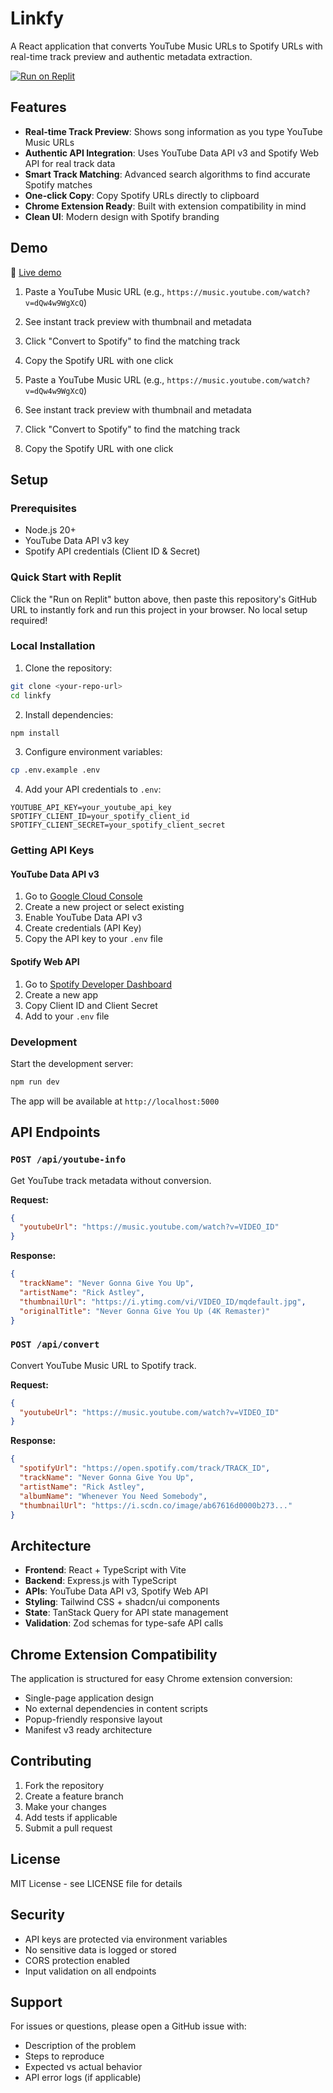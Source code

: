 # Linkfy

A React application that converts YouTube Music URLs to Spotify URLs with real-time track preview and authentic metadata extraction.

[![Run on Replit](https://replit.com/badge/github)](https://replit.com/new/github)

## Features

- **Real-time Track Preview**: Shows song information as you type YouTube Music URLs
- **Authentic API Integration**: Uses YouTube Data API v3 and Spotify Web API for real track data
- **Smart Track Matching**: Advanced search algorithms to find accurate Spotify matches
- **One-click Copy**: Copy Spotify URLs directly to clipboard
- **Chrome Extension Ready**: Built with extension compatibility in mind
- **Clean UI**: Modern design with Spotify branding

## Demo

🔗 [Live demo](https://prismaymedia.github.io/linkfy/)

1. Paste a YouTube Music URL (e.g., `https://music.youtube.com/watch?v=dQw4w9WgXcQ`)
2. See instant track preview with thumbnail and metadata
3. Click "Convert to Spotify" to find the matching track
4. Copy the Spotify URL with one click

5. Paste a YouTube Music URL (e.g., `https://music.youtube.com/watch?v=dQw4w9WgXcQ`)
6. See instant track preview with thumbnail and metadata
7. Click "Convert to Spotify" to find the matching track
8. Copy the Spotify URL with one click

## Setup

### Prerequisites

- Node.js 20+
- YouTube Data API v3 key
- Spotify API credentials (Client ID & Secret)

### Quick Start with Replit

Click the "Run on Replit" button above, then paste this repository's GitHub URL to instantly fork and run this project in your browser. No local setup required!

### Local Installation

1. Clone the repository:

```bash
git clone <your-repo-url>
cd linkfy
```

2. Install dependencies:

```bash
npm install
```

3. Configure environment variables:

```bash
cp .env.example .env
```

4. Add your API credentials to `.env`:

```env
YOUTUBE_API_KEY=your_youtube_api_key
SPOTIFY_CLIENT_ID=your_spotify_client_id
SPOTIFY_CLIENT_SECRET=your_spotify_client_secret
```

### Getting API Keys

#### YouTube Data API v3

1. Go to [Google Cloud Console](https://console.cloud.google.com)
2. Create a new project or select existing
3. Enable YouTube Data API v3
4. Create credentials (API Key)
5. Copy the API key to your `.env` file

#### Spotify Web API

1. Go to [Spotify Developer Dashboard](https://developer.spotify.com/dashboard)
2. Create a new app
3. Copy Client ID and Client Secret
4. Add to your `.env` file

### Development

Start the development server:

```bash
npm run dev
```

The app will be available at `http://localhost:5000`

## API Endpoints

### `POST /api/youtube-info`

Get YouTube track metadata without conversion.

**Request:**

```json
{
  "youtubeUrl": "https://music.youtube.com/watch?v=VIDEO_ID"
}
```

**Response:**

```json
{
  "trackName": "Never Gonna Give You Up",
  "artistName": "Rick Astley",
  "thumbnailUrl": "https://i.ytimg.com/vi/VIDEO_ID/mqdefault.jpg",
  "originalTitle": "Never Gonna Give You Up (4K Remaster)"
}
```

### `POST /api/convert`

Convert YouTube Music URL to Spotify track.

**Request:**

```json
{
  "youtubeUrl": "https://music.youtube.com/watch?v=VIDEO_ID"
}
```

**Response:**

```json
{
  "spotifyUrl": "https://open.spotify.com/track/TRACK_ID",
  "trackName": "Never Gonna Give You Up",
  "artistName": "Rick Astley",
  "albumName": "Whenever You Need Somebody",
  "thumbnailUrl": "https://i.scdn.co/image/ab67616d0000b273..."
}
```

## Architecture

- **Frontend**: React + TypeScript with Vite
- **Backend**: Express.js with TypeScript
- **APIs**: YouTube Data API v3, Spotify Web API
- **Styling**: Tailwind CSS + shadcn/ui components
- **State**: TanStack Query for API state management
- **Validation**: Zod schemas for type-safe API calls

## Chrome Extension Compatibility

The application is structured for easy Chrome extension conversion:

- Single-page application design
- No external dependencies in content scripts
- Popup-friendly responsive layout
- Manifest v3 ready architecture

## Contributing

1. Fork the repository
2. Create a feature branch
3. Make your changes
4. Add tests if applicable
5. Submit a pull request

## License

MIT License - see LICENSE file for details

## Security

- API keys are protected via environment variables
- No sensitive data is logged or stored
- CORS protection enabled
- Input validation on all endpoints

## Support

For issues or questions, please open a GitHub issue with:

- Description of the problem
- Steps to reproduce
- Expected vs actual behavior
- API error logs (if applicable)
